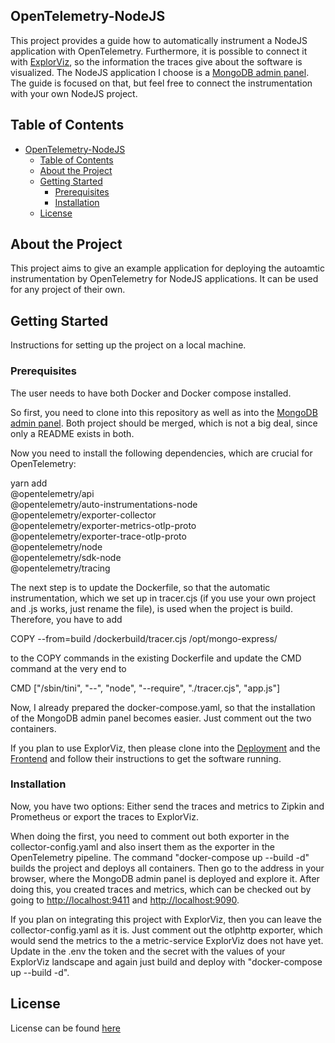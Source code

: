 ## OpenTelemetry-NodeJS


This project provides a guide how to automatically instrument a NodeJS application with OpenTelemetry. Furthermore, it is possible to connect it with [ExplorViz](https://github.com/explorviz), so the information the traces give about the software is visualized. The NodeJS application I choose is a [MongoDB admin panel](https://github.com/mongo-express/mongo-express/tree/master). The guide is focused on that, but feel free to connect the instrumentation with your own NodeJS project.

## Table of Contents

- [OpenTelemetry-NodeJS](#OpenTelemetry-NodeJS)
  - [Table of Contents](#table-of-contents)
  - [About the Project](#about-the-project)
  - [Getting Started](#getting-started)
    - [Prerequisites](#prerequisites)
    - [Installation](#installation)
  - [License](#license)

## About the Project

This project aims to give an example application for deploying the autoamtic instrumentation by OpenTelemetry for NodeJS applications. It can be used for any project of their own.  

## Getting Started

Instructions for setting up the project on a local machine.

### Prerequisites

The user needs to have both Docker and Docker compose installed.

So first, you need to clone into this repository as well as into the [MongoDB admin panel](https://github.com/mongo-express/mongo-express/tree/master). Both project should be merged, which is not a big deal, since only a README exists in both.

Now you need to install the following dependencies, which are crucial for OpenTelemetry:

yarn add \
  @opentelemetry/api \
  @opentelemetry/auto-instrumentations-node \
  @opentelemetry/exporter-collector \
  @opentelemetry/exporter-metrics-otlp-proto \
  @opentelemetry/exporter-trace-otlp-proto \
  @opentelemetry/node \
  @opentelemetry/sdk-node \
  @opentelemetry/tracing

The next step is to update the Dockerfile, so that the automatic instrumentation, which we set up in tracer.cjs (if you use your own project and .js works, just rename the file), is used when the project is build. Therefore, you have to add 

COPY --from=build /dockerbuild/tracer.cjs /opt/mongo-express/ 

to the COPY commands in the existing Dockerfile and update the CMD command at the very end to 

CMD ["/sbin/tini", "--", "node", "--require", "./tracer.cjs", "app.js"]

Now, I already prepared the docker-compose.yaml, so that the installation of the MongoDB admin panel becomes easier. Just comment out the two containers.

If you plan to use ExplorViz, then please clone into the [Deployment](https://github.com/ExplorViz/deployment) and the [Frontend](https://github.com/ExplorViz/frontend) and follow their instructions to get the software running. 

### Installation

Now, you have two options: Either send the traces and metrics to Zipkin and Prometheus or export the traces to ExplorViz. 

When doing the first, you need to comment out both exporter in the collector-config.yaml and also insert them as the exporter in the OpenTelemetry pipeline. The command "docker-compose up --build -d" builds the project and deploys all containers. Then go to the address in your browser, where the MongoDB admin panel is deployed and explore it. After doing this, you created traces and metrics, which can be checked out by going to [http://localhost:9411](http://localhost:9411) and [http://localhost:9090](http://localhost:9090). 

If you plan on integrating this project with ExplorViz, then you can leave the collector-config.yaml as it is. Just comment out the otlphttp exporter, which would send the metrics to the a metric-service ExplorViz does not have yet. Update in the .env the token and the secret with the values of your ExplorViz landscape and again just build and deploy with "docker-compose up --build -d". 

## License

License can be found [here](/LICENSE)

